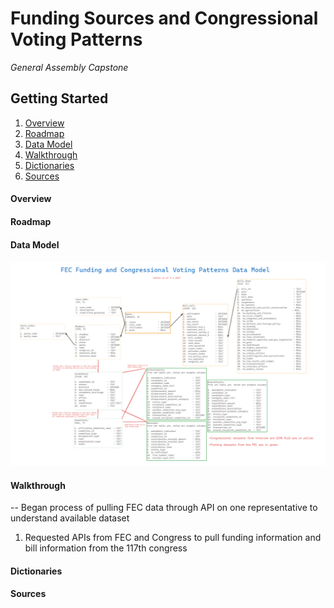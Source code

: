 # Funding Sources and Congressional Voting Patterns
*General Assembly Capstone*


## Getting Started
1. [Overview](#Overview)
2. [Roadmap](#Roadmap)
3. [Data Model](#Data-Model)
4. [Walkthrough](#Walkthrough)
5. [Dictionaries](#Dictionaries)
6. [Sources](#Sources)



#### Overview

#### Roadmap

#### Data Model

![Data Model](/plans_background/models/data_model_9.1.png)

#### Walkthrough

-- Began process of pulling FEC data through API on one representative to understand available dataset


1. Requested APIs from FEC and Congress to pull funding information and bill information from the 117th congress

#### Dictionaries 

#### Sources
